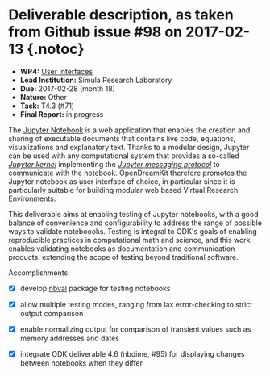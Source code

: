 # Deliverable description, as taken from Github issue #98 on 2017-02-13  {.notoc}

- **WP4:** [User Interfaces](https://github.com/OpenDreamKit/OpenDreamKit/tree/master/WP4)
- **Lead Institution:** Simula Research Laboratory
- **Due:** 2017-02-28 (month 18)
- **Nature:** Other
- **Task:** T4.3 (#71)
- **Final Report:** in progress

The [Jupyter Notebook](https://jupyter.org) is a web application that enables the creation and sharing of executable documents that contains live code, equations, visualizations and explanatory text. Thanks to a modular design, Jupyter can be used with any computational system that provides a so-called [_Jupyter kernel_](https://jupyter.readthedocs.io/en/latest/projects/kernels.html) implementing the [_Jupyter messaging protocol_](https://jupyter-client.readthedocs.io/en/latest/) to communicate with the notebook. OpenDreamKit therefore promotes the Jupyter notebook as user interface of choice, in particular since it is particularly suitable for building modular web based Virtual Research Environments.

This deliverable aims at enabling testing of Jupyter notebooks, with a good balance of convenience and configurability to address the range of possible ways to validate noteboooks. Testing is integral to ODK's goals of enabling reproducible practices in computational math and science,
and this work enables validating notebooks as documentation and communication products,
extending the scope of testing beyond traditional software.

Accomplishments:

  - [x] develop [nbval](https://github.com/computationalmodelling/nbval) package for testing notebooks
  - [x] allow multiple testing modes, ranging from lax error-checking to strict output comparison
  - [x] enable normalizing output for comparison of transient values such as memory addresses and dates
  - [x] integrate ODK deliverable 4.6 (nbdime, #95) for displaying changes between notebooks when they differ

